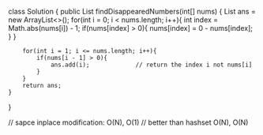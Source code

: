 class Solution {
    public List<Integer> findDisappearedNumbers(int[] nums) {
        List<Integer> ans = new ArrayList<>();
        for(int i = 0; i < nums.length; i++){
            int index = Math.abs(nums[i]) - 1;
            if(nums[index] > 0){
                nums[index] = 0 - nums[index];
            }
        }

        for(int i = 1; i <= nums.length; i++){
            if(nums[i - 1] > 0){
                ans.add(i);             // return the index i not nums[i]
            }
        }
        return ans;
    }
}

// sapce inplace modification: O(N), O(1)
// better than hashset O(N), O(N)

